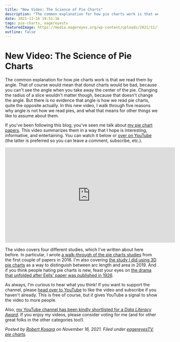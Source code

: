 ```yaml
---
title: "New Video: The Science of Pie Charts"
description: "The common explanation for how pie charts work is that we read them by angle. That of course would mean that donut charts would be bad, because you can't see the angle when you take away the center of the pie. Changing the radius of a slice wouldn't matter though, because that doesn't change the angle. But there is no evidence that angle is how we read pie charts, quite the opposite actually. In this new video, I walk through five reasons why angle is not how we read pies, and what that means for other things we like to assume about them."
date: 2021-11-16 19:51:16
tags: pie-charts, eagereyestv
featuredImage: https://media.eagereyes.org/wp-content/uploads/2021/11/Thumbnail-4x3-1.jpeg
outline: false
---
```


# New Video: The Science of Pie Charts

The common explanation for how pie charts work is that we read them by angle. That of course would mean that donut charts would be bad, because you can't see the angle when you take away the center of the pie. Changing the radius of a slice wouldn't matter though, because that doesn't change the angle. But there is no evidence that angle is how we read pie charts, quite the opposite actually. In this new video, I walk through five reasons why angle is not how we read pies, and what that means for other things we like to assume about them.

If you've been following this blog, you've seen me talk about <a href="/tag/pie-charts">my pie chart papers</a>. This video summarizes them in a way that I hope is interesting, informative, and entertaining. You can watch it below or <a href="https://youtu.be/NxmHDNNTFyk">over on YouTube</a> (the latter is preferred so you can leave a comment, subscribe, etc.).

<p align="center"><iframe width="560" height="315" src="https://www.youtube.com/embed/NxmHDNNTFyk?si=iU52-QJfeXvVBtx9" title="YouTube video player" frameborder="0" allow="accelerometer; autoplay; clipboard-write; encrypted-media; gyroscope; picture-in-picture; web-share" allowfullscreen></iframe></p>

The video covers four different studies, which I've written about here before. In particular, I wrote <a href="/blog/2016/an-illustrated-tour-of-the-pie-chart-study-results" data-type="post" data-id="9363">a walk-through of the pie charts studies</a> from the first couple of papers in 2016. I'm also covering <a href="/blog/2019/paper-evidence-for-area-as-the-primary-visual-cue-in-pie-charts" data-type="post" data-id="12410">the study I did using 3D pie charts</a> as a way to distinguish between arc length and area in 2019. And if you think people hating pie charts is new, feast your eyes on <a href="/blog/2015/ye-olde-pie-chart-debate" data-type="post" data-id="8746">the drama that unfolded after Eells' paper was published in 1926</a>.

As always, I'm curious to hear what you think! If you want to support the channel, please <a href="https://youtu.be/NxmHDNNTFyk">head over to YouTube</a> to like the video and subscribe if you haven't already. This is free of course, but it gives YouTube a signal to show the video to more people.

Also, <a href="https://dataliteracy.com/vote-for-the-2021-data-literacy-awards/">my YouTube channel has been kindly shortlisted for a <em>Data Literacy Award</em></a>. If you enjoy my videos, please consider voting for me (and for other great folks in the other categories too!).


_Posted by <a href="/about">Robert Kosara</a> on November 16, 2021. Filed under [eagereyesTV](/tag/eagereyestv), [pie charts](/tag/pie-charts)._


